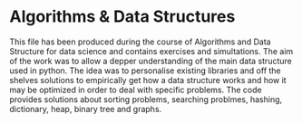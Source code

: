 # Algorithms & Data Structures

This file has been produced during the course of Algorithms and Data Structure for data science and contains exercises and simultations. The aim of the work was to allow a depper understanding of the main data structure used in python. The idea was to personalise existing libraries and off the shelves solutions to empirically get how a data structure works and how it may be optimized in order to deal with specific problems. The code provides solutions about sorting problems, searching problmes, hashing, dictionary, heap, binary tree and graphs. 
